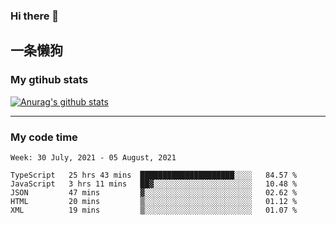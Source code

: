 ### Hi there 👋

## 一条懒狗
<!--
**kiss-me-quickly/kiss-me-quickly** is a ✨ _special_ ✨ repository because its `README.md` (this file) appears on your GitHub profile.

Here are some ideas to get you started:

- 🔭 I’m currently working on ...
- 🌱 I’m currently learning ...
- 👯 I’m looking to collaborate on ...
- 🤔 I’m looking for help with ...
- 💬 Ask me about ...
- 📫 How to reach me: ...
- 😄 Pronouns: ...
- ⚡ Fun fact: ...
-->


### My gtihub stats

[![Anurag's github stats](https://github-readme-stats.vercel.app/api?username=kiss-me-quickly)](https://github.com/anuraghazra/github-readme-stats)

***

### My code time

<!--START_SECTION:waka-->
```text
Week: 30 July, 2021 - 05 August, 2021

TypeScript   25 hrs 43 mins  █████████████████████░░░░   84.57 % 
JavaScript   3 hrs 11 mins   ██▓░░░░░░░░░░░░░░░░░░░░░░   10.48 % 
JSON         47 mins         ▓░░░░░░░░░░░░░░░░░░░░░░░░   02.62 % 
HTML         20 mins         ▒░░░░░░░░░░░░░░░░░░░░░░░░   01.12 % 
XML          19 mins         ▒░░░░░░░░░░░░░░░░░░░░░░░░   01.07 % 
```
<!--END_SECTION:waka-->
